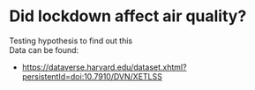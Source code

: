 # Did lockdown affect air quality? 
Testing hypothesis to find out this <br>
Data can be found:
- https://dataverse.harvard.edu/dataset.xhtml?persistentId=doi:10.7910/DVN/XETLSS

